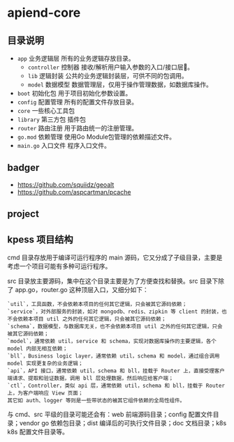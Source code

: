 # apiend-core

## 目录说明
- `app` 业务逻辑层	所有的业务逻辑存放目录。
  -   `controller` 控制器	接收/解析用户输入参数的入口/接口层。
  -   `lib` 逻辑封装	公共的业务逻辑封装层，可供不同的包调用。
  -   `model`	数据模型	数据管理层，仅用于操作管理数据，如数据库操作。
- `boot` 初始化包	用于项目初始化参数设置。
- `config` 配置管理	所有的配置文件存放目录。
- `core` 一些核心工具包
- `library` 第三方包 插件包
- `router` 路由注册	用于路由统一的注册管理。
- `go.mod`	依赖管理	使用Go Module包管理的依赖描述文件。
- `main.go` 入口文件	程序入口文件。

## badger

- https://github.com/squiidz/geoalt
- https://github.com/aspcartman/pcache

## project 

## kpess 项目结构
cmd 目录存放用于编译可运行程序的 main 源码，它又分成了子级目录，主要是考虑一个项目可能有多种可运行程序。

src 目录放主要源码，集中在这个目录主要是为了方便查找和替换。src 目录下除了 app.go，router.go 这种顶层入口，又细分如下：

    `util`，工具函数，不会依赖本项目的任何其它逻辑，只会被其它源码依赖；
    `service`，对外部服务的封装，如对 mongodb、redis、zipkin 等 client 的封装，也不会依赖本项目 util 之外的任何其它逻辑，只会被其它源码依赖；
    `schema`，数据模型，与数据库无关，也不会依赖本项目 util 之外的任何其它逻辑，只会被其它源码依赖；
    `model`，通常依赖 util，service 和 schema，实现对数据库操作的主要逻辑，各个 model 内部无相互依赖；
    `bll`，Business logic layer，通常依赖 util，schema 和 model，通过组合调用 model 实现更复杂的业务逻辑；
    `api`，API 接口，通常依赖 util，schema 和 bll，挂载于 Router 上，直接受理客户端请求、提取和验证数据，调用 bll 层处理数据，然后响应给客户端；
    `ctl`，Controller，类似 api 层，通常依赖 util，schema 和 bll，挂载于 Router 上，为客户端响应 View 页面；
    其它如 auth、logger 等则是一些带状态的被其它组件依赖的全局性组件。
    
与 cmd、src 平级的目录可能还会有：web 前端源码目录；config 配置文件目录；vendor go 依赖包目录；dist 编译后的可执行文件目录；doc 文档目录；k8s k8s 配置文件目录等。